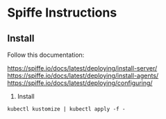 # Spiffe Instructions

## Install

Follow this documentation:

https://spiffe.io/docs/latest/deploying/install-server/
https://spiffe.io/docs/latest/deploying/install-agents/
https://spiffe.io/docs/latest/deploying/configuring/


1. Install

```shell
kubectl kustomize | kubectl apply -f -
```
